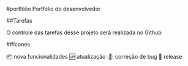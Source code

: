 #portfólio
Portfólio do desenvolvedor

##Tarefas

O controle das tarefas desse projeto será realizada no Github

##Ícones

:package: nova funcionalidades
:up: atualização
:🐞: correção de bug
:checkered_flag: release